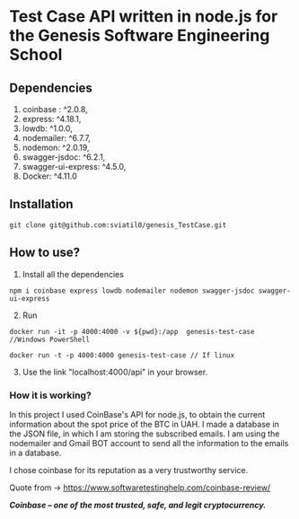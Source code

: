 # Test Case API written in node.js for the Genesis Software Engineering School

## Dependencies
1.    coinbase : ^2.0.8,
2.    express: ^4.18.1,
3.    lowdb: ^1.0.0,
4.    nodemailer: ^6.7.7,
5.    nodemon: ^2.0.19,
6.    swagger-jsdoc: ^6.2.1,
7.    swagger-ui-express: ^4.5.0,
8.    Docker: ^4.11.0

## Installation
```console
git clone git@github.com:sviatil0/genesis_TestCase.git 

```
## How to use?

1. Install all the dependencies
 
```console
npm i coinbase express lowdb nodemailer nodemon swagger-jsdoc swagger-ui-express 
```
2. Run 

```console
docker run -it -p 4000:4000 -v ${pwd}:/app  genesis-test-case //Windows PowerShell

docker run -t -p 4000:4000 genesis-test-case // If linux

```



3. Use the link "localhost:4000/api" in your browser. 

### How it is working?

In this project I used CoinBase's API for node.js, to obtain the current information about the spot price of the BTC in UAH. I made a database in the JSON file, in which I am storing the subscribed emails. I am using the nodemailer and Gmail BOT account to send all the information to the emails in a database.

I chose coinbase for its reputation as a very trustworthy service.

Quote from -> https://www.softwaretestinghelp.com/coinbase-review/

***Coinbase – one of the most trusted, safe, and legit cryptocurrency.***

